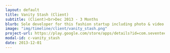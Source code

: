 ```yaml
---
layout: default
title: Vanity Stash (Client)
subtitle: (Client)<br>Dec 2013 - 3 Months
blurb: Sole developer for this fashion startup including photo & video galleries.
image: "img/timeline/client/vanity_stash.png"
project-url: https://play.google.com/store/apps/details?id=com.seventeen.vanitystash
modal-id: c-vanity_stash
date: 2013-12-01
---
```


